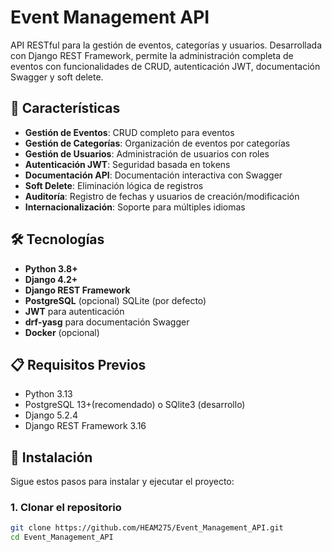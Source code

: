 # Event Management API

API RESTful para la gestión de eventos, categorías y usuarios. Desarrollada con Django REST Framework, permite la administración completa de eventos con funcionalidades de CRUD, autenticación JWT, documentación Swagger y soft delete.

## 🚀 Características

- **Gestión de Eventos**: CRUD completo para eventos
- **Gestión de Categorías**: Organización de eventos por categorías
- **Gestión de Usuarios**: Administración de usuarios con roles
- **Autenticación JWT**: Seguridad basada en tokens
- **Documentación API**: Documentación interactiva con Swagger
- **Soft Delete**: Eliminación lógica de registros
- **Auditoría**: Registro de fechas y usuarios de creación/modificación
- **Internacionalización**: Soporte para múltiples idiomas

## 🛠️ Tecnologías

- **Python 3.8+**
- **Django 4.2+**
- **Django REST Framework**
- **PostgreSQL** (opcional) SQLite (por defecto)
- **JWT** para autenticación
- **drf-yasg** para documentación Swagger
- **Docker** (opcional)

## 📋 Requisitos Previos
- Python 3.13
- PostgreSQL 13+(recomendado) o SQlite3 (desarrollo)
- Django 5.2.4
- Django REST Framework 3.16 

## 🔧 Instalación

Sigue estos pasos para instalar y ejecutar el proyecto:

### 1. Clonar el repositorio
```bash
git clone https://github.com/HEAM275/Event_Management_API.git
cd Event_Management_API